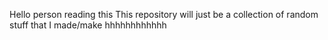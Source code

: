 Hello person reading this
This repository will just be a collection of random stuff that I made/make
hhhhhhhhhhhh
